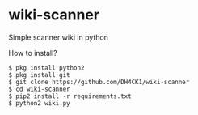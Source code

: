 # wiki-scanner
Simple scanner wiki in python

How to install?
```
$ pkg install python2
$ pkg install git
$ git clone https://github.com/DH4CK1/wiki-scanner
$ cd wiki-scanner
$ pip2 install -r requirements.txt
$ python2 wiki.py
```
